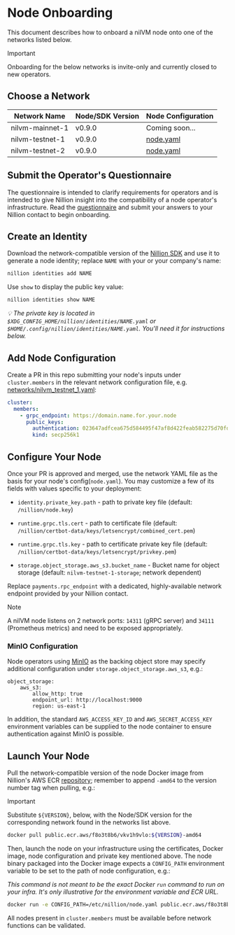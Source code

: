 # Node Onboarding

This document describes how to onboard a nilVM node onto one of the networks listed below.

> [!IMPORTANT]
> Onboarding for the below networks is invite-only and currently closed to new operators.

## Choose a Network

| Network Name    | Node/SDK Version | Node Configuration               |
| --------------- | ---------------- | -------------------------------- |
| nilvm-mainnet-1 | v0.9.0           | Coming soon...                   |
| nilvm-testnet-1 | v0.9.0           | [node.yaml][node-yaml-testnet-1] |
| nilvm-testnet-2 | v0.9.0           | [node.yaml][node-yaml-testnet-2] |

## Submit the Operator's Questionnaire

The questionnaire is intended to clarify requirements for operators and is intended to give Nillion
insight into the compatibility of a node operator's infrastructure. Read the
[questionnaire](./questionnaire.md) and submit your answers to your Nillion contact to begin
onboarding.

## Create an Identity

Download the network-compatible version of the [Nillion SDK][nillion-sdk] and use it to generate a
node identity; replace `NAME` with your or your company's name:

```bash
nillion identities add NAME
```

Use `show` to display the public key value:

```bash
nillion identities show NAME
```

_:bulb: The private key is located in `$XDG_CONFIG_HOME/nillion/identities/NAME.yaml` or
`$HOME/.config/nillion/identities/NAME.yaml`. You'll need it for instructions below._

## Add Node Configuration

Create a PR in this repo submitting your node's inputs under `cluster.members` in the relevant
network configuration file, e.g. [networks/nilvm_testnet_1.yaml](./networks/nilvm_testnet_1.yaml):

```yaml
cluster:
  members:
    - grpc_endpoint: https://domain.name.for.your.node
      public_keys:
        authentication: 023647adfcea675d584495f47af8d422feab582275d70fdb39c27577b64b2141fb
        kind: secp256k1
```

## Configure Your Node

Once your PR is approved and merged, use the network YAML file as the basis for your node's
config(`node.yaml`). You may customize a few of its fields with values specific to your deployment:

* `identity.private_key.path` - path to private key file (default: `/nillion/node.key`)

* `runtime.grpc.tls.cert` - path to certificate file (default: `/nillion/certbot-data/keys/letsencrypt/combined_cert.pem`)

* `runtime.grpc.tls.key` - path to certificate private key file (default: `/nillion/certbot-data/keys/letsencrypt/privkey.pem`)

* `storage.object_storage.aws_s3.bucket_name` - Bucket name for object storage (default: `nilvm-testnet-1-storage`; network dependent)

Replace `payments.rpc_endpoint` with a dedicated, highly-available network endpoint provided by your
Nillion contact.

> [!NOTE]
> A nilVM node listens on 2 network ports: `14311` (gRPC server) and `34111` (Prometheus metrics)
> and need to be exposed appropriately.

### MinIO Configuration

Node operators using [MinIO](https://min.io/) as the backing object store may specify additional
configuration under  `storage.object_storage.aws_s3`, e.g.:

```
object_storage:
    aws_s3:
        allow_http: true
        endpoint_url: http://localhost:9000
        region: us-east-1
```

In addition, the standard `AWS_ACCESS_KEY_ID` and `AWS_SECRET_ACCESS_KEY` environment variables can
be supplied to the node container to ensure authentication against MinIO is possible.

## Launch Your Node

Pull the network-compatible version of the node Docker image from Nillion's AWS ECR
[repository](public.ecr.aws/f8o3t8b6/vkv1h9vlo); remember to append `-amd64` to the version number
tag when pulling, e.g.:

> [!IMPORTANT]
> Substitute `${VERSION}`, below, with the Node/SDK version for the corresponding network found in
> the networks list above.

```bash
docker pull public.ecr.aws/f8o3t8b6/vkv1h9vlo:${VERSION}-amd64
```

Then, launch the node on your infrastructure using the certificates, Docker image, node
configuration and private key mentioned above. The node binary packaged into the Docker image
expects a `CONFIG_PATH` environment variable to be set to the path of node configuration, e.g.:

_This command is not meant to be the exact Docker `run`  command to run on your infra. It's only
illustrative for the environment variable and ECR URL._

```bash
docker run -e CONFIG_PATH=/etc/nillion/node.yaml public.ecr.aws/f8o3t8b6/vkv1h9vlo:${VERSION}-amd64
```

All nodes present in `cluster.members` must be available before network functions can be validated.

[nillion-sdk]: https://docs.nillion.com/nillion-sdk-and-tools
[node-yaml-mainnet-1]: ./networks/nilvm-mainnet-1.yaml
[node-yaml-testnet-1]: ./networks/nilvm-testnet-1.yaml
[node-yaml-testnet-2]: ./networks/nilvm-testnet-2.yaml
